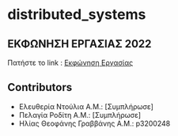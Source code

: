 # distributed_systems

## ΕΚΦΩΝΗΣΗ ΕΡΓΑΣΙΑΣ 2022
Πατήστε το link : 
[Εκφώνηση Εργασίας](docs/Project%20Distributed%20Systems.pdf "@embed")

## Contributors
* Ελευθερία Ντούλια Α.Μ.: [Συμπλήρωσε]
* Πελαγία Ροδίτη Α.Μ.: [Συμπλήρωσε]
* Ηλίας Θεοφάνης Γραββάνης Α.Μ.: p3200248

